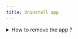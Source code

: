 ```yaml
---
title: Uninstall app
---
```


<details>

<summary>How to remove the app ?</summary>

# 1. Uninstall the application first

## Ubuntu

In a terminal, write the following command:

```bash
sudo apt remove medomicslab-application
```

***

## MacOS

Go in your Applications Folder in Finder.

Then, click on the MEDomicsLab Icon while holding the `Ctrl` key.

Finally, click on "Move to Trash"

![](<../assets/image (21) (1).png>)&#x20;



***

## Windows

Go to Settings > Apps

![](<../assets/image (16) (1).png>)&#x20;

Then, click on "Installed Apps"

<img src="../assets/image (17) (1).png" alt="" data-size="original">

Search for "MEDomicsLab"

<img src="../assets/image (18) (1).png" alt="" data-size="original">

Click on the `...` and finally click on "Uninstall" &#x20;

<img src="../assets/image (20) (1).png" alt="" data-size="original">

# 2. Remove the Python environment

On any operating system, to remove the MEDomicsLab Python environment, go to your user's folder (for example `C:\Users\alex`) and manually remove the `.medomics` folder



</details>
